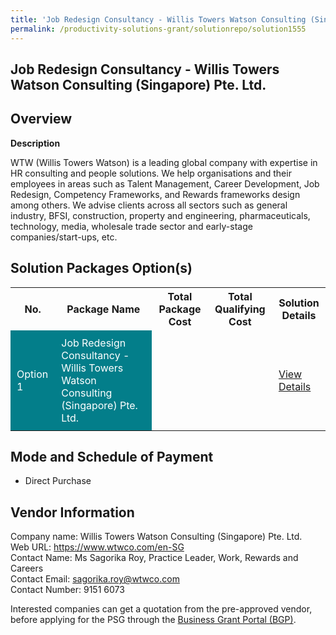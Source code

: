 ```yaml
---
title: 'Job Redesign Consultancy - Willis Towers Watson Consulting (Singapore) Pte. Ltd.'
permalink: /productivity-solutions-grant/solutionrepo/solution1555
---
```


## Job Redesign Consultancy - Willis Towers Watson Consulting (Singapore) Pte. Ltd.

## Overview

**Description**

WTW (Willis Towers Watson) is a leading global company with expertise in HR consulting and people solutions. We help organisations and their employees in areas such as Talent Management, Career Development, Job Redesign, Competency Frameworks, and Rewards frameworks design among others. We advise clients across all sectors such as general industry, BFSI, construction, property and engineering, pharmaceuticals, technology, media, wholesale trade sector and early-stage companies/start-ups, etc.

## Solution Packages Option(s)

<table>
<tr>
<th><b>No.</b></th>
<th><b>Package Name</b></th>
<th><b>Total Package Cost</b></th>
<th><b>Total Qualifying Cost</b></th>
<th><b>Solution Details</b></th>
</tr>
<tr>
<td style='padding: 10px; background-color: #037E8A; color: #FFFFFF;'>Option 1</td>
<td style='padding: 10px; background-color: #037E8A; color: #FFFFFF;'>Job Redesign Consultancy - Willis Towers Watson Consulting (Singapore) Pte. Ltd. </td>
<td style='padding: 10px;'></td>
<td style='padding: 10px;'></td>
<td style='padding: 10px;'><a href='/images/psg/WTW_Case_Study.pdf' target='_blank'>View Details</a></td>
</tr>
</table>

## Mode and Schedule of Payment

 - Direct Purchase

## Vendor Information

 Company name: Willis Towers Watson Consulting (Singapore) Pte. Ltd.  <br>Web URL: https://www.wtwco.com/en-SG<br>Contact Name: Ms Sagorika Roy, Practice Leader, Work, Rewards and Careers <br>Contact Email: sagorika.roy@wtwco.com<br>Contact Number: 9151 6073

Interested companies can get a quotation from the pre-approved vendor, before applying for the PSG through the <a href='https://www.businessgrants.gov.sg/' target='_blank' rel='noopener'>Business Grant Portal (BGP)</a>.

<script src="/jquery/resize-tables.js"></script>
